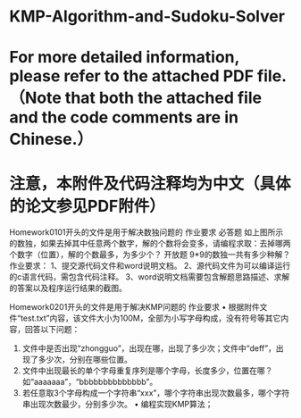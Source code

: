 # KMP-Algorithm-and-Sudoku-Solver

# For more detailed information, please refer to the attached PDF file.（Note that both the attached file and the code comments are in Chinese.）
# 注意，本附件及代码注释均为中文（具体的论文参见PDF附件）

Homework0101开头的文件是用于解决数独问题的
作业要求
必答题
如上图所示的数独，如果去掉其中任意两个数字，解的个数将会变多，请编程求取：去掉哪两个数字（位置），解的个数最多，为多少个？
开放题
9*9的数独一共有多少种解？
作业要求：
1、提交源代码文件和word说明文档。
2、源代码文件为可以编译运行的c语言代码，需包含代码注释。
3、word说明文档需要包含解题思路描述、求解的答案以及程序运行结果的截图。

Homework0201开头的文件是用于解决KMP问题的
作业要求
•	根据附件文件“test.txt”内容，该文件大小为100M，全部为小写字母构成，没有符号等其它内容，回答以下问题：
1.	文件中是否出现“zhongguo”，出现在哪，出现了多少次；文件中“deff”，出现了多少次，分别在哪些位置。
2.	文件中出现最长的单个字母重复序列是哪个字母，长度多少，位置在哪？如“aaaaaaa”，“bbbbbbbbbbbbbb”。
3.	若任意取3个字母构成一个字符串“xxx”，哪个字符串出现次数最多，哪个字符串出现次数最少，分别多少次。
•	编程实现KMP算法；
